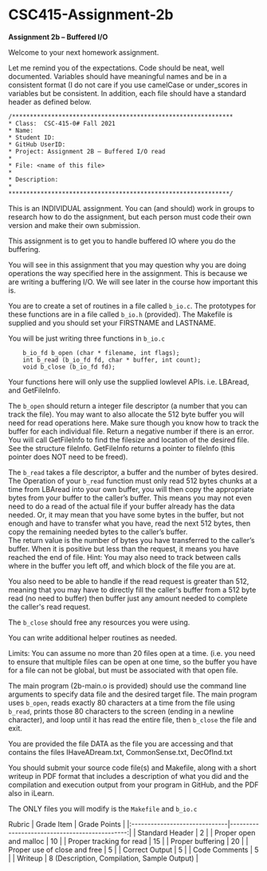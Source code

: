 # CSC415-Assignment-2b

**Assignment 2b – Buffered I/O**

Welcome to your next homework assignment.  

Let me remind you of the expectations.  Code should be neat, well documented.  Variables should have meaningful names and be in a consistent format (I do not care if you use camelCase or under_scores in variables but be consistent.  In addition, each file should have a standard header as defined below.

```
/**************************************************************
* Class:  CSC-415-0# Fall 2021
* Name:
* Student ID:
* GitHub UserID:
* Project: Assignment 2B – Buffered I/O read
*
* File: <name of this file>
*
* Description:
*
**************************************************************/
```

This is an INDIVIDUAL assignment.  You can (and should) work in groups to research how to do the assignment, but each person must code their own version and make their own submission.

This assignment is to get you to handle buffered IO where you do the buffering.  

You will see in this assignment that you may question why you are doing operations the way specified here in the assignment.  This is because we are writing a buffering I/O.  We will see later in the course how important this is.

You are to create a set of routines in a file called `b_io.c`.  The prototypes for these functions are in a file called `b_io.h` (provided).  The Makefile is supplied and you should set your FIRSTNAME and LASTNAME.

You will be just writing three functions in `b_io.c`

```
	b_io_fd b_open (char * filename, int flags);
	int b_read (b_io_fd fd, char * buffer, int count);
	void b_close (b_io_fd fd);
```

Your functions here will only use the supplied lowlevel APIs.  i.e. LBAread, and GetFileInfo.

The `b_open` should return a integer file descriptor (a number that you can track the file).  You may want to also allocate the 512 byte buffer you will need for read operations here.  Make sure though you know how to track the buffer for each individual file. Return a negative number if there is an error.  You will call GetFileInfo to find the filesize and location of the desired file.  See the structure fileInfo.  GetFileInfo returns a pointer to fileInfo (this pointer does NOT need to be freed).

The `b_read` takes a file descriptor, a buffer and the number of bytes desired.  The Operation of your `b_read` function must only read 512 bytes chunks at a time from LBAread into your own buffer, you will then copy the appropriate bytes from your buffer to the caller’s buffer.  This means you may not even need to do a read of the actual file if your buffer already has the data needed.  Or, it may mean that you have some bytes in the buffer, but not enough and have to transfer what you have, read the next 512 bytes, then copy the remaining needed bytes to the caller’s buffer.  
The return value is the number of bytes you have transferred to the caller’s buffer.  When it is positive but less than the request, it means you have reached the end of file.
Hint:  You may also need to track between calls where in the buffer you left off, and which block of the file you are at.

You also need to be able to handle if the read request is greater than 512, meaning that you may have to directly fill the caller's buffer from a 512 byte read (no need to buffer) then buffer just any amount needed to complete the caller's read request.

The `b_close` should free any resources you were using.

You can write additional helper routines as needed.

Limits:  You can assume no more than 20 files open at a time. (i.e. you need to ensure that multiple files can be open at one time, so the buffer you have for a file can not be global, but must be associated with that open file.

The main program (2b-main.o is provided) should use the command line arguments to specify data file and the desired target file. 
The main program uses `b_open`, reads exactly 80 characters at a time from the file using `b_read`, prints those 80 characters to the screen (ending in a newline character), and loop until it has read the entire file, then `b_close` the file and exit.

You are provided the file DATA as the file you are accessing and that contains the files IHaveADream.txt, CommonSense.txt, DecOfInd.txt

You should submit your source code file(s) and Makefile, along with a short writeup in PDF format that includes a description of what you did and the compilation and execution output from your program in GitHub, and the PDF also in iLearn.

The ONLY files you will modify is the `Makefile` and `b_io.c`


Rubric
| Grade Item                    | Grade Points                                  |
|:------------------------------|----------------------------------------------:|
| Standard Header               |   2                                           |
| Proper open and malloc        |  10                                           |
| Proper tracking for read      |  15                                           |
| Proper buffering              |  20                                           |
| Proper use of close and free  |   5                                           |
| Correct Output                |   5                                           |
| Code Comments                 |   5                                           |
| Writeup                       |   8 (Description, Compilation, Sample Output) |
